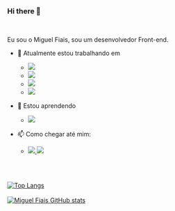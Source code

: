 ### Hi there 👋

<br>

Eu sou o Miguel Fiais, sou um desenvolvedor Front-end. 
  
 - 🔭 Atualmente estou trabalhando em
    - <img  src = "https://img.shields.io/badge/HTML5-E34F26?style=for-the-badge&logo=html5&logoColor=white"/>
    - <img  src = "https://img.shields.io/badge/CSS3-1572B6?style=for-the-badge&logo=css3&logoColor=white"/>
    - <img src = "https://img.shields.io/badge/JavaScript-F7DF1E?style=for-the-badge&logo=javascript&logoColor=black"/>
    - <img src = "https://img.shields.io/badge/Node.js-43853D?style=for-the-badge&logo=node.js&logoColor=white"/>

- 🌱 Estou aprendendo 
    - <img src = "https://img.shields.io/badge/React-20232A?style=for-the-badge&logo=react&logoColor=61DAFB"/>

- 📫 Como chegar até mim: 
    - <a href ="https://www.instagram.com/miguelfiais/"> <img src = "https://img.shields.io/badge/Instagram-E4405F?style=for-the-badge&logo=instagram&logoColor=white"> </a>
      <img src="https://img.shields.io/badge/LinkedIn-0077B5?style=for-the-badge&logo=linkedin&logoColor=white"> 
      
<br>
<br>

[![Top Langs](https://github-readme-stats.vercel.app/api/top-langs/?username=miguelfiais)](https://github.com/anuraghazra/github-readme-stats)
<br>
<br>
[![Miguel Fiais GitHub stats](https://github-readme-stats.vercel.app/api?username=miguelfiais)](https://github.com/anuraghazra/github-readme-stats)
